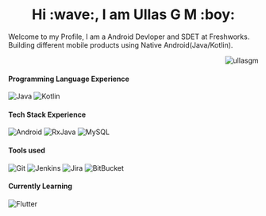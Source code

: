 <h1 align="center">Hi :wave:, I am Ullas G M :boy: </h1>

<p>Welcome to my Profile, I am a Android Devloper and SDET at Freshworks. Building different mobile products using Native Android(Java/Kotlin).
<p align="right"> <img src="https://komarev.com/ghpvc/?username=ullasgm" alt="ullasgm" /> </p>
</p>

#### Programming Language Experience
![Java](https://img.shields.io/badge/-Java-FF8C00?style=flat-square&logo=java)
![Kotlin](http://img.shields.io/badge/-Kotlin-20ad1d?style=flat-square&logo=kotlin&&logoColor=FFFFFF)

#### Tech Stack Experience
![Android](https://img.shields.io/badge/-Android-000000?style=flat&logo=android)
![RxJava](https://img.shields.io/badge/-RxJava-C51A4A?style=flat)
![MySQL](https://img.shields.io/badge/-MySQL-c6cf23?style=flat&logo=mysql)

#### Tools used
![Git](https://img.shields.io/badge/-Git-a641e0?style=plastic&logo=git)
![Jenkins](https://img.shields.io/badge/-Jenkins-000000?style=plastic&logo=Jenkins)
![Jira](https://img.shields.io/badge/-Jira-ede61f?style=plastic&logo=Jira)
![BitBucket](https://img.shields.io/badge/-Bitbucket-4173e0?style=flat&logo=Bitbucket)

#### Currently Learning
![Flutter](https://img.shields.io/badge/-Flutter-1fedea?style=flat&logo=Flutter)



<!---
- 👋 Hi, I’m @ullasgm
- 👀 I’m interested in ...
- 🌱 I’m currently learning ...
- 💞️ I’m looking to collaborate on ...
- 📫 How to reach me ...
ullasgm/ullasgm is a ✨ special ✨ repository because its `README.md` (this file) appears on your GitHub profile.
You can click the Preview link to take a look at your changes.
--->

